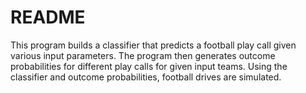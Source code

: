 # README #

This program builds a classifier that predicts a football play call given 
various input parameters.  The program then generates outcome probabilities 
for different play calls for given input teams.  Using the classifier and 
outcome probabilities, football drives are simulated.